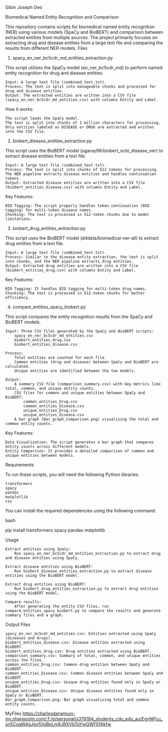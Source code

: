 Gibin Joseph Geo

Biomedical Named Entity Recognition and Comparison

This repository contains scripts for biomedical named entity recognition (NER) using various models (SpaCy and BioBERT) and comparison between extracted entities from multiple sources. The project primarily focuses on extracting drug and disease entities from a large text file and comparing the results from different NER models.
Files
1. spacy_en_ner_bc5cdr_md_entities_extraction.py

This script utilizes the SpaCy model (en_ner_bc5cdr_md) to perform named entity recognition for drug and disease entities.

    Input: A large text file (combined_text.txt).
    Process: The text is split into manageable chunks and processed for drug and disease entities.
    Output: The extracted entities are written into a CSV file (spacy_en_ner_bc5cdr_md_entities.csv) with columns Entity and Label.

How it works:

    The script loads the SpaCy model.
    The text is split into chunks of 1 million characters for processing.
    Only entities labeled as DISEASE or DRUG are extracted and written into the CSV file.

2. biobert_disease_entities_extraction.py

This script uses the BioBERT model (ugaray96/biobert_ncbi_disease_ner) to extract disease entities from a text file.

    Input: A large text file (combined_text.txt).
    Process: The text is split into chunks of 512 tokens for processing. The NER pipeline extracts disease entities and handles continuation tokens.
    Output: Extracted disease entities are written into a CSV file (biobert_entities_disease.csv) with columns Entity and Label.

Key Features:

    BIO Tagging: The script properly handles token continuation (BIO tagging) for multi-token disease names.
    Chunking: The text is processed in 512-token chunks due to model limitations.

3. biobert_drug_entities_extraction.py

This script uses the BioBERT model (d4data/biomedical-ner-all) to extract drug entities from a text file.

    Input: A large text file (combined_text.txt).
    Process: Similar to the disease entity extraction, the text is split into chunks, and the NER pipeline extracts drug entities.
    Output: Extracted drug entities are written into a CSV file (biobert_entities_drug.csv) with columns Entity and Label.

Key Features:

    BIO Tagging: It handles BIO tagging for multi-token drug names.
    Chunking: The text is processed in 512-token chunks for better efficiency.

4. compare_entities_spacy_biobert.py

This script compares the entity recognition results from the SpaCy and BioBERT models.

    Input: Three CSV files generated by the SpaCy and BioBERT scripts:
        spacy_en_ner_bc5cdr_md_entities.csv
        biobert_entities_drug.csv
        biobert_entities_disease.csv

    Process:
        Total entities are counted for each file.
        Common entities (drug and disease) between SpaCy and BioBERT are calculated.
        Unique entities are identified between the two models.

    Output:
        A summary CSV file (comparison_summary.csv) with key metrics like total, common, and unique entity counts.
        CSV files for common and unique entities between SpaCy and BioBERT:
            common_entities_Drug.csv
            common_entities_Disease.csv
            unique_entities_Drug.csv
            unique_entities_Disease.csv
        A bar graph (Bar_graph_Comparison.png) visualizing the total and common entity counts.

Key Features:

    Data Visualization: The script generates a bar graph that compares entity counts across different models.
    Entity Comparison: It provides a detailed comparison of common and unique entities between models.

Requirements

To run these scripts, you will need the following Python libraries:

    transformers
    spacy
    pandas
    matplotlib
    csv

You can install the required dependencies using the following command:

bash

pip install transformers spacy pandas matplotlib

Usage

    Extract entities using SpaCy:
        Run spacy_en_ner_bc5cdr_md_entities_extraction.py to extract drug and disease entities using SpaCy.

    Extract disease entities using BioBERT:
        Run biobert_disease_entities_extraction.py to extract disease entities using the BioBERT model.

    Extract drug entities using BioBERT:
        Run biobert_drug_entities_extraction.py to extract drug entities using the BioBERT model.

    Compare results:
        After generating the entity CSV files, run compare_entities_spacy_biobert.py to compare the results and generate summary files and a graph.

Output Files

    spacy_en_ner_bc5cdr_md_entities.csv: Entities extracted using SpaCy (diseases and drugs).
    biobert_entities_disease.csv: Disease entities extracted using BioBERT.
    biobert_entities_drug.csv: Drug entities extracted using BioBERT.
    comparison_summary.csv: Summary of total, common, and unique entities across the files.
    common_entities_Drug.csv: Common drug entities between SpaCy and BioBERT.
    common_entities_Disease.csv: Common disease entities between SpaCy and BioBERT.
    unique_entities_Drug.csv: Unique drug entities found only in SpaCy or BioBERT.
    unique_entities_Disease.csv: Unique disease entities found only in SpaCy or BioBERT.
    Bar_graph_Comparison.png: Bar graph visualizing total and common entity counts.

MyFiles
        https://charlesdarwinuni-my.sharepoint.com/:f:/g/personal/s378184_students_cdu_edu_au/EgnNPcu_sn5CoaW4gJgvfUgBpLm9JRXVbTpYwQWFEfAkfw
